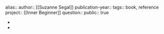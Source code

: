alias::
author:: [[Suzanne Segal]] 
publication-year:: 
tags:: book, reference
project:: [[Inner Beginner]] 
question::
public:: true

-
-